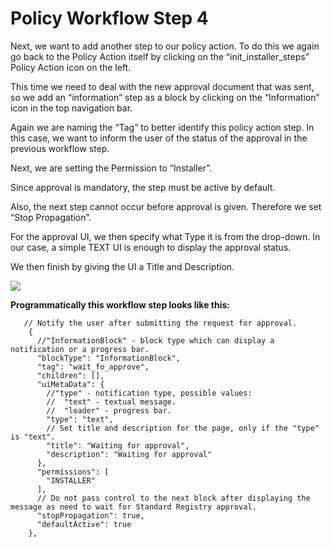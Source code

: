 # Policy Workflow Step 4

Next, we want to add another step to our policy action. To do this we again go back to the Policy Action itself by clicking on the “init\_installer\_steps” Policy Action icon on the left.

This time we need to deal with the new approval document that was sent, so we add an “information” step as a block by clicking on the “Information” icon in the top navigation bar.

Again we are naming the “Tag” to better identify this policy action step. In this case, we want to inform the user of the status of the approval in the previous workflow step.

Next, we are setting the Permission to “Installer”.

Since approval is mandatory, the step must be active by default.

Also, the next step cannot occur before approval is given. Therefore we set “Stop Propagation”.

For the approval UI, we then specify what Type it is from the drop-down. In our case, a simple TEXT UI is enough to display the approval status.

We then finish by giving the UI a Title and Description.

![](../.gitbook/assets/PW\_image\_9.png)

**Programmatically this workflow step looks like this:**

```
   // Notify the user after submitting the request for approval.
    {
      //"InformationBlock" - block type which can display a notification or a progress bar.
      "blockType": "InformationBlock",
      "tag": "wait_fo_approve",
      "children": [],
      "uiMetaData": {
        //"type" - notification type, possible values:
        //  "text" - textual message.
        //  "loader" - progress bar.
        "type": "text",
        // Set title and description for the page, only if the "type" is "text".
        "title": "Waiting for approval",
        "description": "Waiting for approval"
      },
      "permissions": [
        "INSTALLER"
      ],
      // Do not pass control to the next block after displaying the message as need to wait for Standard Registry approval.
      "stopPropagation": true,
      "defaultActive": true
    },
```
